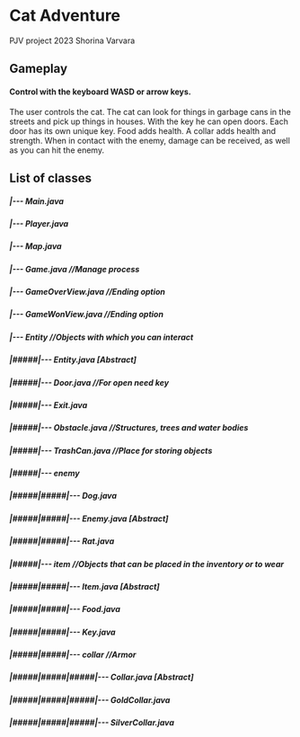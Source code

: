 # Cat Adventure
PJV project 2023 Shorina Varvara

## Gameplay
#### Control with the keyboard WASD or arrow keys.
The user controls the cat. The cat can look for things in garbage cans in the streets and pick up things in houses. With the key he can open doors. Each door has its own unique key. Food adds health. A collar adds health and strength. When in contact with the enemy, damage can be received, as well as you can hit the enemy. 

## List of classes

##### |--- Main.java
##### |--- Player.java
##### |--- Map.java
##### |--- Game.java //Manage process
##### |--- GameOverView.java //Ending option
##### |--- GameWonView.java //Ending option
##### |--- Entity //Objects with which you can interact
##### |#####|--- Entity.java [Abstract]
##### |#####|--- Door.java //For open need key
##### |#####|--- Exit.java
##### |#####|--- Obstacle.java //Structures, trees and water bodies
##### |#####|--- TrashCan.java //Place for storing objects
##### |#####|--- enemy
##### |#####|#####|--- Dog.java
##### |#####|#####|--- Enemy.java [Abstract]
##### |#####|#####|--- Rat.java
##### |#####|--- item //Objects that can be placed in the inventory or to wear
##### |#####|#####|--- Item.java [Abstract]
##### |#####|#####|--- Food.java
##### |#####|#####|--- Key.java
##### |#####|#####|--- collar //Armor
##### |#####|#####|#####|--- Collar.java [Abstract]
##### |#####|#####|#####|--- GoldCollar.java
##### |#####|#####|#####|--- SilverCollar.java
